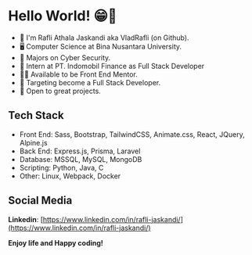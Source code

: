 # Hello World! 😁👋

* 👦 I'm Rafli Athala Jaskandi aka VladRafli (on Github).
* 🖥 Computer Science at Bina Nusantara University.
* 🔐 Majors on Cyber Security.
* 🏢 Intern at PT. Indomobil Finance as Full Stack Developer
* 👨‍🏫 Available to be Front End Mentor.
* 🎯 Targeting become a Full Stack Developer.
* 🤩 Open to great projects.

## Tech Stack

- Front End: Sass, Bootstrap, TailwindCSS, Animate.css, React, JQuery, Alpine.js
- Back End: Express.js, Prisma, Laravel
- Database: MSSQL, MySQL, MongoDB
- Scripting: Python, Java, C
- Other: Linux, Webpack, Docker 

## Social Media

**Linkedin**: [https://www.linkedin.com/in/rafli-jaskandi/](https://www.linkedin.com/in/rafli-jaskandi/)

**Enjoy life and Happy coding!**

